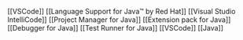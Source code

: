 [[VSCode]] [[Language Support for Java™ by Red Hat]] [[Visual Studio IntelliCode]] [[Project Manager for Java]] [[Extension pack for Java]] [[Debugger for Java]] [[Test Runner for Java]] [[VSCode]] [[Java]]